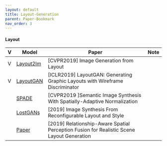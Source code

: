 ```yaml
---
layout: default
title: Layout-Generation
parent: Paper-Bookmark
nav_order: 3
---
```




#### Layout
| V    | Model                                                        | Paper                                                        | Note |
| ---- | ------------------------------------------------------------ | ------------------------------------------------------------ | ---- |
| V    | [Layout2Im](https://arxiv.org/abs/1811.11389)                | [CVPR2019] Image Generation from Layout                      |      |
| V    | [LayoutGAN](https://openreview.net/forum?id=HJxB5sRcFQ)      | [ICLR2019] LayoutGAN: Generating Graphic Layouts with Wireframe Discriminator |      |
|      | [SPADE](http://openaccess.thecvf.com/content_CVPR_2019/papers/Park_Semantic_Image_Synthesis_With_Spatially-Adaptive_Normalization_CVPR_2019_paper.pdf) | [CVPR2019 ]Semantic Image Synthesis With Spatially-Adaptive Normalization |      |
|      | [LostGANs](https://arxiv.org/pdf/1908.07500.pdf)             | [2019] Image Synthesis From Reconfigurable Layout and Style  |      |
|      | [Paper](https://www.groundai.com/project/relationship-aware-spatial-perception-fusion-for-realistic-scene-layout-generation/1) | [2019] Relationship-Aware Spatial Perception Fusion for Realistic Scene Layout Generation |      |